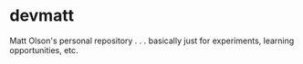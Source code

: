 devmatt
=======

Matt Olson's personal repository . . . basically just for experiments, learning opportunities, etc.
